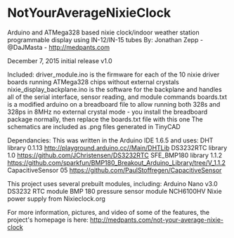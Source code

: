 # NotYourAverageNixieClock
Arduino and ATMega328 based nixie clock/indoor weather station programmable display using IN-12/IN-15 tubes
By: Jonathan Zepp - @DaJMasta - http://medpants.com

December 7, 2015 initial release v1.0

Included:
driver_module.ino is the firmware for each of the 10 nixie driver boards running ATMega328 chips without external crystals
nixie_display_backplane.ino is the software for the backplane and handles all of the serial interface, sensor reading, and module commands
boards.txt is a modified arduino on a breadboard file to allow running both 328s and 328ps in 8MHz no external crystal mode - you install the breadboard package normally, then replace the boards.txt file with this one
The schematics are included as .png files generated in TinyCAD

Dependancies:
This was written in the Arduino IDE 1.6.5 and uses:
DHT library 0.1.13 http://playground.arduino.cc//Main/DHTLib
DS3232RTC library 1.0 https://github.com/JChristensen/DS3232RTC
SFE_BMP180 library 1.1.2 https://github.com/sparkfun/BMP180_Breakout_Arduino_Library/tree/V_1.1.2
CapacitiveSensor 05 https://github.com/PaulStoffregen/CapacitiveSensor

This project uses several prebuilt modules, including:
Arduino Nano v3.0
DS3232 RTC module
BMP 180 pressure sensor module
NCH6100HV Nixie power supply from Nixieclock.org

For more information, pictures, and video of some of the features, the project's homepage is here:
http://medpants.com/not-your-average-nixie-clock
